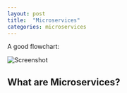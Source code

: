 ```yaml
---
layout: post
title:  "Microservices"
categories: microservices
---
```

A good flowchart:

![Screenshot](https://www.stavros.io/files/images/microservices-cargo-cult/flowchart.png)

## What are Microservices?
